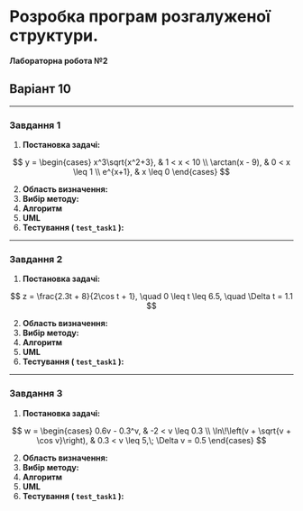 # Розробка програм розгалуженої структури.
**Лабораторна робота №2**

## Варіант 10

---

### Завдання 1
1) **Постановка задачі:**

$$
y = \begin{cases}
x^3\sqrt{x^2+3}, & 1 < x < 10 \\
\arctan(x - 9), & 0 < x \leq 1 \\
e^{x+1}, & x \leq 0
\end{cases}
$$

2) **Область визначення:**
3) **Вибір методу:**
4) **Алгоритм**
5) **UML**
6) **Тестування ( `test_task1` ):**

---

### Завдання 2
1) **Постановка задачі:**

$$
z = \frac{2.3t + 8}{2\cos t + 1}, \quad 0 \leq t \leq 6.5, \quad \Delta t = 1.1
$$

2) **Область визначення:**
3) **Вибір методу:**
4) **Алгоритм**
5) **UML**
6) **Тестування ( `test_task1` ):**

---

### Завдання 3
1) **Постановка задачі:**

$$
w = \begin{cases}
0.6v - 0.3^v, & -2 < v \leq 0.3 \\
\ln\!\left(v + \sqrt{v + \cos v}\right), & 0.3 < v \leq 5,\; \Delta v = 0.5
\end{cases}
$$

2) **Область визначення:**
3) **Вибір методу:**
4) **Алгоритм**
5) **UML**
6) **Тестування ( `test_task1` ):**



